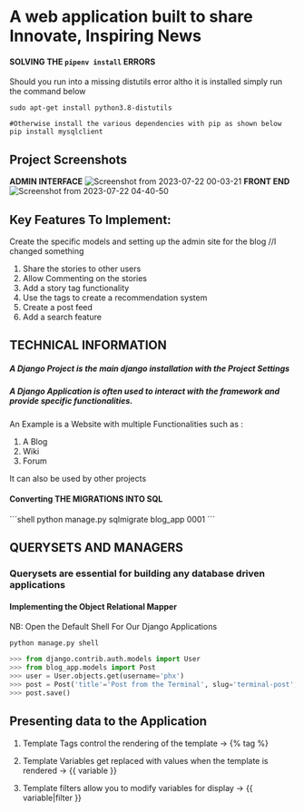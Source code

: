 # A web application built to share Innovate, Inspiring News

#### SOLVING THE `pipenv install` ERRORS

Should you run into a missing distutils error altho it is installed simply run the command below

```shell
sudo apt-get install python3.8-distutils

#Otherwise install the various dependencies with pip as shown below
pip install mysqlclient
```


## Project Screenshots
**ADMIN INTERFACE**
![Screenshot from 2023-07-22 00-03-21](https://github.com/Ndhlovu1/tech-news-blog/assets/46927702/9c8fa772-7a99-4a3b-9e68-a6cbcdc7cc2f)
**FRONT END**
![Screenshot from 2023-07-22 04-40-50](https://github.com/Ndhlovu1/tech-news-blog/assets/46927702/5881024c-a608-4a62-88e3-de4d5864f38c)

## Key Features To Implement:
Create the specific models and setting up the admin site for the blog
//I changed something

1. Share the stories to other users
2. Allow Commenting on the stories
3. Add a story tag functionality
4. Use the tags to create a recommendation system
5. Create a post feed
6. Add a search feature

## TECHNICAL INFORMATION
##### A Django Project is the main django installation with the Project Settings
##### A Django Application is often used to interact with the framework and provide specific functionalities.
An Example is a Website with multiple Functionalities such as :
1. A Blog
2. Wiki
3. Forum 

It can also be used by other projects

#### Converting THE MIGRATIONS INTO SQL
´´´shell
python manage.py sqlmigrate blog_app 0001
´´´

## QUERYSETS AND MANAGERS
### Querysets are essential for building any database driven applications

#### Implementing the Object Relational Mapper

NB: Open the Default Shell For Our Django Applications

```shell
python manage.py shell
```

```python
>>> from django.contrib.auth.models import User
>>> from blog_app.models import Post
>>> user = User.objects.get(username='phx')
>>> post = Post('title'='Post from the Terminal', slug='terminal-post', body='hello from term')
>>> post.save()
```

## Presenting data to the Application

1. Template Tags control the rendering of the template -> {% tag %}

2. Template Variables get replaced with values when the template is rendered -> {{ variable }}

3. Template filters allow you to modify variables for display -> {{ variable|filter }}
